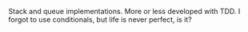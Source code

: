 Stack and queue implementations. More or less developed with TDD. I forgot to use conditionals, but life is never perfect, is it?
